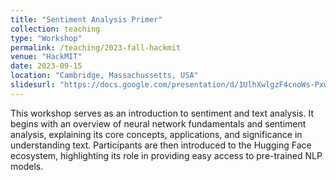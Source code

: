 ```yaml
---
title: "Sentiment Analysis Primer"
collection: teaching
type: "Workshop"
permalink: /teaching/2023-fall-hackmit
venue: "HackMIT"
date: 2023-09-15
location: "Cambridge, Massachussetts, USA"
slidesurl: "https://docs.google.com/presentation/d/1UlhXwlgzF4cnoWs-PxwBkSOD4t0CthEdNsc7GW3Rfp0/edit?usp=sharing"
---
```


This workshop serves as an introduction to sentiment and text analysis. It begins with an overview of neural network fundamentals and sentiment analysis, explaining its core concepts, applications, and significance in understanding text. Participants are then introduced to the Hugging Face ecosystem, highlighting its role in providing easy access to pre-trained NLP models.